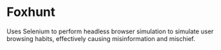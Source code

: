 Foxhunt
=====
Uses Selenium to perform headless browser simulation
to simulate user browsing habits, effectively causing
misinformation and mischief.
